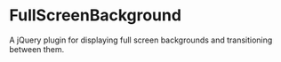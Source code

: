 FullScreenBackground
====================

A jQuery plugin for displaying full screen backgrounds and transitioning between them.